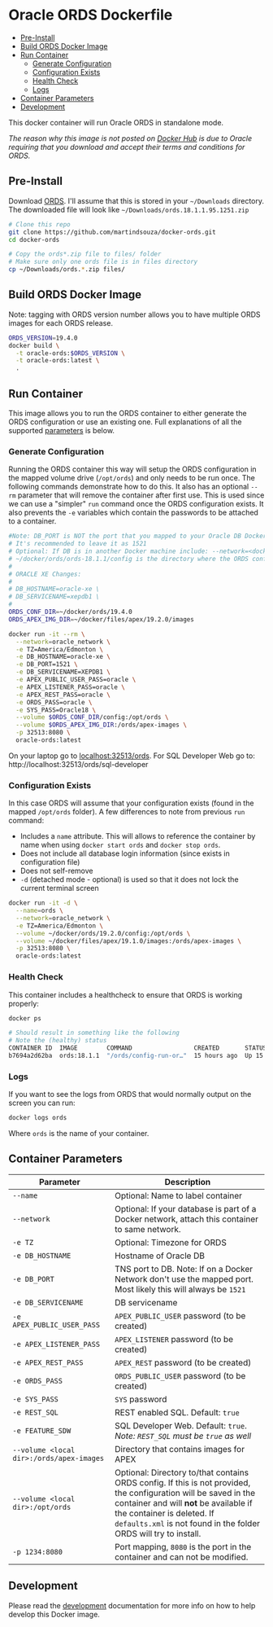 # Oracle ORDS Dockerfile

- [Pre-Install](#pre-install)
- [Build ORDS Docker Image](#build-ords-docker-image)
- [Run Container](#run-container)
  - [Generate Configuration](#generate-configuration)
  - [Configuration Exists](#configuration-exists)
  - [Health Check](#health-check)
  - [Logs](#logs)
- [Container Parameters](#container-parameters)
- [Development](#development)

This docker container will run Oracle ORDS in standalone mode.

_The reason why this image is not posted on [Docker Hub](https://hub.docker.com) is due to Oracle requiring that you download and accept their terms and conditions for ORDS._


## Pre-Install


Download [ORDS](http://www.oracle.com/technetwork/developer-tools/rest-data-services/downloads/index.html). I'll assume that this is stored in your `~/Downloads` directory. The downloaded file will look like `~/Downloads/ords.18.1.1.95.1251.zip`

```bash
# Clone this repo
git clone https://github.com/martindsouza/docker-ords.git
cd docker-ords

# Copy the ords*.zip file to files/ folder
# Make sure only one ords file is in files directory
cp ~/Downloads/ords.*.zip files/

```

## Build ORDS Docker Image

Note: tagging with ORDS version number allows you to have multiple ORDS images for each ORDS release.

```bash
ORDS_VERSION=19.4.0
docker build \
  -t oracle-ords:$ORDS_VERSION \
  -t oracle-ords:latest \
  .
```

## Run Container

This image allows you to run the ORDS container to either generate the ORDS configuration or use an existing one. Full explanations of all the supported [parameters](#parameters) is below.

### Generate Configuration

Running the ORDS container this way will setup the ORDS configuration in the mapped volume drive (`/opt/ords`) and only needs to be run once. The following commands demonstrate how to do this. It also has an optional `--rm` parameter that will remove the container after first use. This is used since we can use a "simpler" `run` command once the ORDS configuration exists. It also prevents the `-e` variables which contain the passwords to be attached to a container. 

```bash
#Note: DB_PORT is NOT the port that you mapped to your Oracle DB Docker image. It's the port that the database natively has open.
# It's recommended to leave it as 1521
# Optional: If DB is in another Docker machine include: --network=<docker_network_name> \
# ~/docker/ords/ords-18.1.1/config is the directory where the ORDS configuration will be saved. If it doesn't exist Docker will create it.
# 
# ORACLE XE Changes:
#
# DB_HOSTNAME=oracle-xe \
# DB_SERVICENAME=xepdb1 \
#
ORDS_CONF_DIR=~/docker/ords/19.4.0
ORDS_APEX_IMG_DIR=~/docker/files/apex/19.2.0/images

docker run -it --rm \
  --network=oracle_network \
  -e TZ=America/Edmonton \
  -e DB_HOSTNAME=oracle-xe \
  -e DB_PORT=1521 \
  -e DB_SERVICENAME=XEPDB1 \
  -e APEX_PUBLIC_USER_PASS=oracle \
  -e APEX_LISTENER_PASS=oracle \
  -e APEX_REST_PASS=oracle \
  -e ORDS_PASS=oracle \
  -e SYS_PASS=Oracle18 \
  --volume $ORDS_CONF_DIR/config:/opt/ords \
  --volume $ORDS_APEX_IMG_DIR:/ords/apex-images \
  -p 32513:8080 \
  oracle-ords:latest
```

On your laptop go to [localhost:32513/ords](http://localhost:32513/ords). For SQL Developer Web go to: http://localhost:32513/ords/sql-developer

### Configuration Exists

In this case ORDS will assume that your configuration exists (found in the mapped `/opt/ords` folder). A few differences to note from previous `run` command:

- Includes a `name` attribute. This will allows to reference the container by name when using `docker start ords` and `docker stop ords`.
- Does not include all database login information (since exists in configuration file)
- Does not self-remove
- `-d` (detached mode - optional) is used so that it does not lock the current terminal screen

```bash
docker run -it -d \
  --name=ords \
  --network=oracle_network \
  -e TZ=America/Edmonton \
  --volume ~/docker/ords/19.2.0/config:/opt/ords \
  --volume ~/docker/files/apex/19.1.0/images:/ords/apex-images \
  -p 32513:8080 \
  oracle-ords:latest
```

### Health Check

This container includes a healthcheck to ensure that ORDS is working properly:

```bash
docker ps

# Should result in something like the following
# Note the (healthy) status
CONTAINER ID  IMAGE        COMMAND                 CREATED       STATUS                  PORTS                    NAMES
b7694a2d62ba  ords:18.1.1  "/ords/config-run-or…"  15 hours ago  Up 15 hours (healthy)   0.0.0.0:32513->8080/tcp  ords
```

### Logs

If you want to see the logs from ORDS that would normally output on the screen you can run:

```bash
docker logs ords
```

Where `ords` is the name of your container.

## Container Parameters
Parameter | Description
--- | ---
`--name` | Optional: Name to label container
`--network` | Optional: If your database is part of a Docker network, attach this container to same network.
`-e TZ` | Optional: Timezone for ORDS
`-e DB_HOSTNAME` | Hostname of Oracle DB
`-e DB_PORT` | TNS port to DB. Note: If on a Docker Network don't use the mapped port. Most likely this will always be `1521`
`-e DB_SERVICENAME` | DB servicename
`-e APEX_PUBLIC_USER_PASS` | `APEX_PUBLIC_USER` password (to be created)
`-e APEX_LISTENER_PASS` | `APEX_LISTENER` password (to be created)
`-e APEX_REST_PASS` | `APEX_REST` password (to be created)
`-e ORDS_PASS` | `ORDS_PUBLIC_USER` password (to be created)
`-e SYS_PASS` | `SYS` password
`-e REST_SQL` | REST enabled SQL. Default: `true`
`-e FEATURE_SDW` | SQL Developer Web. Default: `true`. *Note: `REST_SQL` must be `true` as well*
`--volume <local dir>:/ords/apex-images` | Directory that contains images for APEX
`--volume <local dir>:/opt/ords`  | Optional: Directory to/that contains ORDS config. If this is not provided, the configuration will be saved in the container and will **not** be available if the container is deleted. If `defaults.xml` is not found in the folder ORDS will try to install.
`-p 1234:8080`  |  Port mapping, `8080` is the port in the container and can not be modified.


## Development

Please read the [development](docs/development.md) documentation for more info on how to help develop this Docker image.
